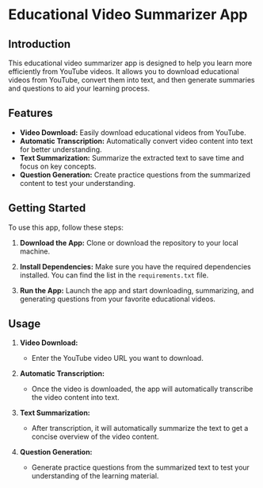 # Educational Video Summarizer App

## Introduction
This educational video summarizer app is designed to help you learn more efficiently from YouTube videos. It allows you to download educational videos from YouTube, convert them into text, and then generate summaries and questions to aid your learning process.

## Features
- **Video Download:** Easily download educational videos from YouTube.
- **Automatic Transcription:** Automatically convert video content into text for better understanding.
- **Text Summarization:** Summarize the extracted text to save time and focus on key concepts.
- **Question Generation:** Create practice questions from the summarized content to test your understanding.

## Getting Started
To use this app, follow these steps:

1. **Download the App:** Clone or download the repository to your local machine.

2. **Install Dependencies:** Make sure you have the required dependencies installed. You can find the list in the `requirements.txt` file.

3. **Run the App:** Launch the app and start downloading, summarizing, and generating questions from your favorite educational videos.

## Usage
1. **Video Download:**
   - Enter the YouTube video URL you want to download.

2. **Automatic Transcription:**
   - Once the video is downloaded, the app will automatically transcribe the video content into text.

3. **Text Summarization:**
   - After transcription, it will automatically summarize the text to get a concise overview of the video content.

4. **Question Generation:**
   - Generate practice questions from the summarized text to test your understanding of the learning material.

